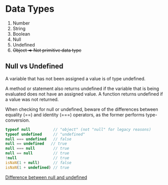 # Data Types
1. Number
2. String
3. Boolean
4. Null
5. Undefined
6. ~~Object => Not primitive data type~~

## Null vs Undefined
A variable that has not been assigned a value is of type undefined.

A method or statement also returns undefined if the variable that is being evaluated does not have an assigned value. A function returns undefined if a value was not returned.

When checking for null or undefined, beware of the differences between equality (==) and identity (===) operators, as the former performs type-conversion.

```JavaScript
typeof null          // "object" (not "null" for legacy reasons)
typeof undefined     // "undefined"
null === undefined   // false
null == undefined   // true
null === null        // true
null == null         // true
!null                // true
isNaN(1 + null)      // false
isNaN(1 + undefined) // true
```


[Difference between null and undefined](https://developer.mozilla.org/en-US/docs/Web/JavaScript/Reference/Global_Objects/null#Difference_between_null_and_undefined)
